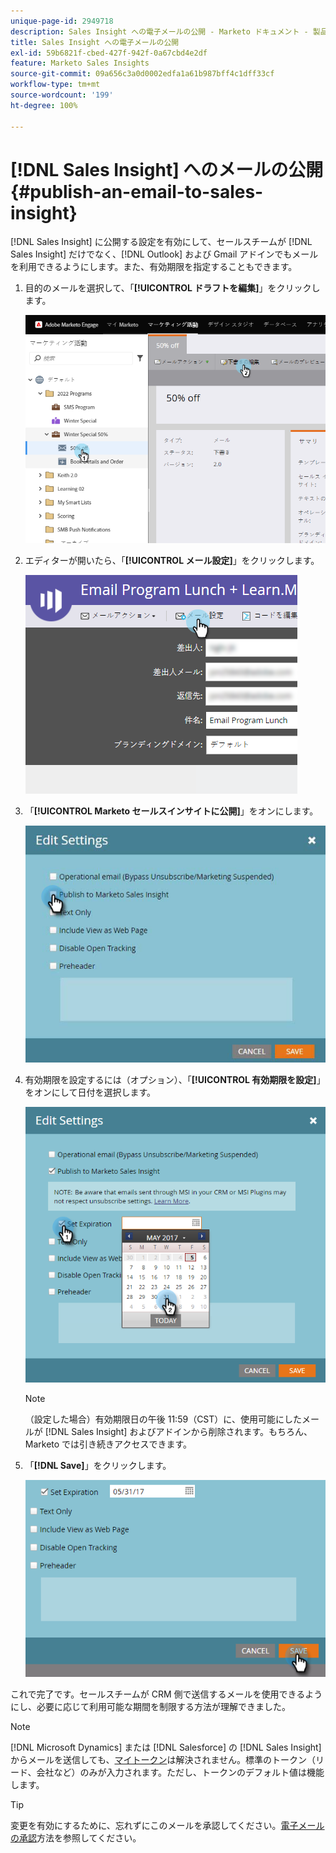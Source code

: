 ```yaml
---
unique-page-id: 2949718
description: Sales Insight への電子メールの公開 - Marketo ドキュメント - 製品ドキュメント
title: Sales Insight への電子メールの公開
exl-id: 59b6821f-cbed-427f-942f-0a67cbd4e2df
feature: Marketo Sales Insights
source-git-commit: 09a656c3a0d0002edfa1a61b987bff4c1dff33cf
workflow-type: tm+mt
source-wordcount: '199'
ht-degree: 100%

---
```


# [!DNL Sales Insight] へのメールの公開 {#publish-an-email-to-sales-insight}

[!DNL Sales Insight] に公開する設定を有効にして、セールスチームが [!DNL Sales Insight] だけでなく、[!DNL Outlook] および Gmail アドインでもメールを利用できるようにします。また、有効期限を指定することもできます。

1. 目的のメールを選択して、「**[!UICONTROL ドラフトを編集]**」をクリックします。

   ![](assets/one.png)

1. エディターが開いたら、「**[!UICONTROL メール設定]**」をクリックします。

   ![](assets/two.png)

1. 「**[!UICONTROL Marketo セールスインサイトに公開]**」をオンにします。

   ![](assets/three.png)

1. 有効期限を設定するには（オプション）、「**[!UICONTROL 有効期限を設定]**」をオンにして日付を選択します。

   ![](assets/four.png)

   >[!NOTE]
   >
   >（設定した場合）有効期限日の午後 11:59（CST）に、使用可能にしたメールが [!DNL Sales Insight] およびアドインから削除されます。もちろん、Marketo では引き続きアクセスできます。

1. 「**[!DNL Save]**」をクリックします。

   ![](assets/five.png)

これで完了です。セールスチームが CRM 側で送信するメールを使用できるようにし、必要に応じて利用可能な期間を制限する方法が理解できました。

>[!NOTE]
>
>[!DNL Microsoft Dynamics] または [!DNL Salesforce] の [!DNL Sales Insight] からメールを送信しても、[マイトークン](/help/marketo/product-docs/core-marketo-concepts/programs/tokens/understanding-my-tokens-in-a-program.md)は解決されません。標準のトークン（リード、会社など）のみが入力されます。ただし、トークンのデフォルト値は機能します。

>[!TIP]
>
>変更を有効にするために、忘れずにこのメールを承認してください。[電子メールの承認](/help/marketo/product-docs/email-marketing/general/creating-an-email/approve-an-email.md)方法を参照してください。
